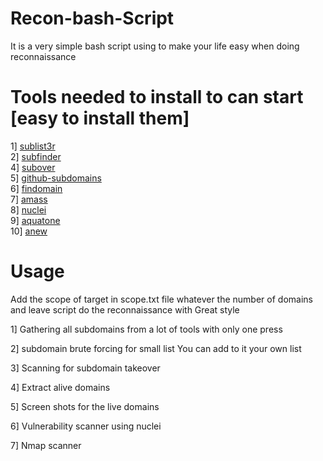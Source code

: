 # Recon-bash-Script

It is a very simple bash script using to make your life easy when doing reconnaissance

# Tools needed to install to can start [easy to install them]

1] [sublist3r](https://github.com/aboul3la/Sublist3r)  
2] [subfinder](https://github.com/projectdiscovery/subfinder)    
4] [subover](https://github.com/Ice3man543/SubOver)  
5] [github-subdomains](https://github.com/gwen001/github-search)  
6] [findomain](https://github.com/Findomain/Findomain)  
7] [amass](https://github.com/OWASP/Amass)  
8] [nuclei](https://github.com/projectdiscovery/nuclei)  
9] [aquatone](https://github.com/michenriksen/aquatone)  
10] [anew](https://github.com/tomnomnom/anew)  

# Usage

Add the scope of target in scope.txt file whatever the number of domains and leave script do the reconnaissance with Great style    

1] Gathering all subdomains from a lot of tools with only one press  

2] subdomain brute forcing for small list You can add to it your own list 

3] Scanning for subdomain takeover  

4] Extract alive domains  

5] Screen shots for the live domains

6] Vulnerability scanner using nuclei 

7] Nmap scanner

